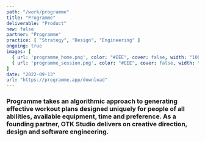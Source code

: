 ```yaml
---
path: "/work/programme"
title: "Programme"
deliverable: "Product"
new: false
partner: "Programme"
practice: [ "Strategy", "Design", "Engineering" ]
ongoing: true
images: [
  { url: 'programme_home.png', color: "#EEE", cover: false, width: "100%" },
  { url: 'programme_session.png', color: "#EEE", cover: false, width: "100%" }
]
date: "2022-09-13"
url: "https://programme.app/download"
---
```


### Programme takes an algorithmic approach to generating effective workout plans designed uniquely for people of all abilities, available equipment, time and preference. As a founding partner, OTK Studio delivers on creative direction, design and software engineering.
